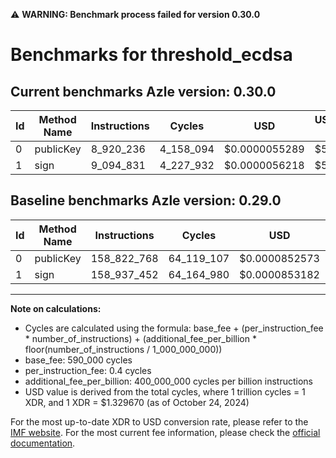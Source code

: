 ⚠️ **WARNING: Benchmark process failed for version 0.30.0**

# Benchmarks for threshold_ecdsa

## Current benchmarks Azle version: 0.30.0

| Id  | Method Name | Instructions | Cycles    | USD           | USD/Million Calls | Change                                  |
| --- | ----------- | ------------ | --------- | ------------- | ----------------- | --------------------------------------- |
| 0   | publicKey   | 8_920_236    | 4_158_094 | $0.0000055289 | $5.52             | <font color="green">-149_902_532</font> |
| 1   | sign        | 9_094_831    | 4_227_932 | $0.0000056218 | $5.62             | <font color="green">-149_842_621</font> |

## Baseline benchmarks Azle version: 0.29.0

| Id  | Method Name | Instructions | Cycles     | USD           | USD/Million Calls |
| --- | ----------- | ------------ | ---------- | ------------- | ----------------- |
| 0   | publicKey   | 158_822_768  | 64_119_107 | $0.0000852573 | $85.25            |
| 1   | sign        | 158_937_452  | 64_164_980 | $0.0000853182 | $85.31            |

---

**Note on calculations:**

- Cycles are calculated using the formula: base_fee + (per_instruction_fee \* number_of_instructions) + (additional_fee_per_billion \* floor(number_of_instructions / 1_000_000_000))
- base_fee: 590_000 cycles
- per_instruction_fee: 0.4 cycles
- additional_fee_per_billion: 400_000_000 cycles per billion instructions
- USD value is derived from the total cycles, where 1 trillion cycles = 1 XDR, and 1 XDR = $1.329670 (as of October 24, 2024)

For the most up-to-date XDR to USD conversion rate, please refer to the [IMF website](https://www.imf.org/external/np/fin/data/rms_sdrv.aspx).
For the most current fee information, please check the [official documentation](https://internetcomputer.org/docs/current/developer-docs/gas-cost#execution).
